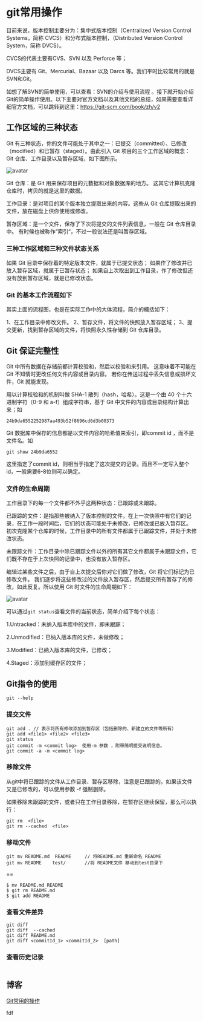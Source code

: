 # git常用操作
目前来说，版本控制主要分为：集中式版本控制（Centralized Version Control Systems，简称 CVCS）和分布式版本控制，（Distributed Version Control System，简称 DVCS）。

CVCS的代表主要有CVS、SVN 以及 Perforce 等； 

DVCS主要有 Git、Mercurial、Bazaar 以及 Darcs 等。我们平时比较常用的就是SVN和Git。

如想了解SVN的简单使用，可以查看：SVN的介绍与使用流程  。接下就开始介绍Git的简单操作使用。以下主要对官方文档以及其他文档的总结，如果需要查看详细官方文档，可以跳转到这里：https://git-scm.com/book/zh/v2

## 工作区域的三种状态

Git 有三种状态，你的文件可能处于其中之一：已提交（committed）、已修改（modified）和已暂存（staged）。由此引入 Git 项目的三个工作区域的概念：Git 仓库、工作目录以及暂存区域，如下图所示。


![avatar](https://img-blog.csdn.net/20180417210925330)

Git 仓库：是 Git 用来保存项目的元数据和对象数据库的地方。 这其它计算机克隆仓库时，拷贝的就是这里的数据。

工作目录：是对项目的某个版本独立提取出来的内容。这些从 Git 仓库提取出来的文件，放在磁盘上供你使用或修改。

暂存区域：是一个文件，保存了下次将提交的文件列表信息，一般在 Git 仓库目录中。 有时候也被称作“索引“，不过一般说法还是叫暂存区域。
### 三种工作区域和三种文件状态关系

如果 Git 目录中保存着的特定版本文件，就属于已提交状态； 如果作了修改并已放入暂存区域，就属于已暂存状态； 如果自上次取出到工作目录，作了修改但还没有放到暂存区域，就是已修改状态。

### Git 的基本工作流程如下

其实上面的流程图，也是在实际工作中的大体流程，简介的概括如下：

1、在工作目录中修改文件。
2、暂存文件，将文件的快照放入暂存区域；
3、提交更新，找到暂存区域的文件，将快照永久性存储到 Git 仓库目录。

## Git 保证完整性

Git 中所有数据在存储前都计算校验和，然后以校验和来引用。 这意味着不可能在 Git 不知情时更改任何文件内容或目录内容。  若你在传送过程中丢失信息或损坏文件，Git 就能发现。

用以计算校验和的机制叫做 SHA-1 散列（hash，哈希）。这是一个由 40 个十六进制字符（0-9 和 a-f）组成字符串，基于 Git 中文件的内容或目录结构计算出来；如


```
24b9da6552252987aa493b52f8696cd6d3b00373
```
Git 数据库中保存的信息都是以文件内容的哈希值来索引，即commit id ，而不是文件名。如

```
git show 24b9da6552
```
这里指定了commit id，则相当于指定了这次提交的记录。而且不一定写入整个id，一般需要6-8位则可以确定。


### 文件的生命周期
工作目录下的每一个文件都不外乎这两种状态：已跟踪或未跟踪。

已跟踪的文件：是指那些被纳入了版本控制的文件，在上一次快照中有它们的记录，在工作一段时间后，它们的状态可能处于未修改，已修改或已放入暂存区。 初次克隆某个仓库的时候，工作目录中的所有文件都属于已跟踪文件，并处于未修改状态。

未跟踪文件：工作目录中除已跟踪文件以外的所有其它文件都属于未跟踪文件，它们既不存在于上次快照的记录中，也没有放入暂存区。

编辑过某些文件之后，由于自上次提交后你对它们做了修改，Git 将它们标记为已修改文件。 我们逐步将这些修改过的文件放入暂存区，然后提交所有暂存了的修改，如此反复。所以使用 Git 时文件的生命周期如下：


![avatar](https://img-blog.csdn.net/20180417212109589)

可以通过`git status`查看文件的当前状态，简单介绍下每个状态：

1.Untracked：未纳入版本库中的文件，即未跟踪；

2.Unmodified：已纳入版本库的文件，未做修改；

3.Modified：已纳入版本库的文件，已修改；

4.Staged：添加到缓存区的文件；

## Git指令的使用

```
git --help
```
### 提交文件
```
git add . // 表示将所有修改添加到暂存区（包括删除的、新建立的文件等所有）
git add <file1> <file2> <file3>
git status
git commit -m <commit log>  使用-m 参数 ，附带简明提交说明信息。
git commit -a -m <commit log>  
```

### 移除文件
从git中将已跟踪的文件从工作目录、暂存区移除，注意是已跟踪的。如果该文件又是已修改的，可以使用参数 -f 强制删除。

如果移除未跟踪的文件，或者只在工作目录移除，在暂存区继续保留，那么可以执行：

```
git rm  <file> 
git rm --cached  <file> 
```
### 移动文件

```
git mv README.md  README     // 将README.md 重新命名 README
git mv README    test/       //将 README文件 移动到test目录下
```
==
```
$ mv README.md README
$ git rm README.md
$ git add README
```
### 查看文件差异

```
git diff
git diff  --cached
git diff README.md 
git diff <commitId_1> <commitId_2>  [path]
```
### 查看历史记录 

```

```






## 博客
[Git常用的操作](https://blog.csdn.net/pzm1993/article/details/79980258)


fdf